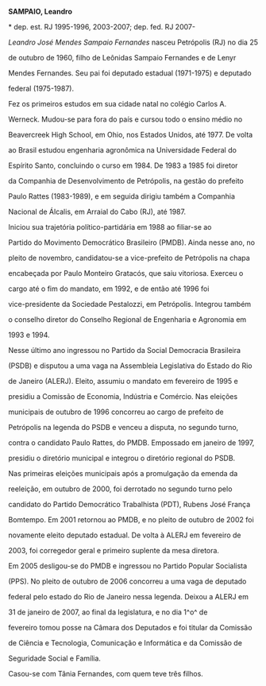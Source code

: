 **SAMPAIO, Leandro**



\* dep. est. RJ 1995-1996, 2003-2007; dep. fed. RJ 2007-



*Leandro José Mendes Sampaio Fernandes* nasceu Petrópolis (RJ) no dia 25

de outubro de 1960, filho de Leônidas Sampaio Fernandes e de Lenyr

Mendes Fernandes. Seu pai foi deputado estadual (1971-1975) e deputado

federal (1975-1987).



Fez os primeiros estudos em sua cidade natal no colégio Carlos A.

Werneck. Mudou-se para fora do país e cursou todo o ensino médio no

Beavercreek High School, em Ohio, nos Estados Unidos, até 1977. De volta

ao Brasil estudou engenharia agronômica na Universidade Federal do

Espírito Santo, concluindo o curso em 1984. De 1983 a 1985 foi diretor

da Companhia de Desenvolvimento de Petrópolis, na gestão do prefeito

Paulo Rattes (1983-1989), e em seguida dirigiu também a Companhia

Nacional de Álcalis, em Arraial do Cabo (RJ), até 1987.



Iniciou sua trajetória político-partidária em 1988 ao filiar-se ao

Partido do Movimento Democrático Brasileiro (PMDB). Ainda nesse ano, no

pleito de novembro, candidatou-se a vice-prefeito de Petrópolis na chapa

encabeçada por Paulo Monteiro Gratacós, que saiu vitoriosa. Exerceu o

cargo até o fim do mandato, em 1992, e de então até 1996 foi

vice-presidente da Sociedade Pestalozzi, em Petrópolis. Integrou também

o conselho diretor do Conselho Regional de Engenharia e Agronomia em

1993 e 1994.



Nesse último ano ingressou no Partido da Social Democracia Brasileira

(PSDB) e disputou a uma vaga na Assembleia Legislativa do Estado do Rio

de Janeiro (ALERJ). Eleito, assumiu o mandato em fevereiro de 1995 e

presidiu a Comissão de Economia, Indústria e Comércio. Nas eleições

municipais de outubro de 1996 concorreu ao cargo de prefeito de

Petrópolis na legenda do PSDB e venceu a disputa, no segundo turno,

contra o candidato Paulo Rattes, do PMDB. Empossado em janeiro de 1997,

presidiu o diretório municipal e integrou o diretório regional do PSDB.

Nas primeiras eleições municipais após a promulgação da emenda da

reeleição, em outubro de 2000, foi derrotado no segundo turno pelo

candidato do Partido Democrático Trabalhista (PDT), Rubens José França

Bomtempo. Em 2001 retornou ao PMDB, e no pleito de outubro de 2002 foi

novamente eleito deputado estadual. De volta à ALERJ em fevereiro de

2003, foi corregedor geral e primeiro suplente da mesa diretora.



Em 2005 desligou-se do PMDB e ingressou no Partido Popular Socialista

(PPS). No pleito de outubro de 2006 concorreu a uma vaga de deputado

federal pelo estado do Rio de Janeiro nessa legenda. Deixou a ALERJ em

31 de janeiro de 2007, ao final da legislatura, e no dia 1^o^ de

fevereiro tomou posse na Câmara dos Deputados e foi titular da Comissão

de Ciência e Tecnologia, Comunicação e Informática e da Comissão de

Seguridade Social e Família.



Casou-se com Tânia Fernandes, com quem teve três filhos.



